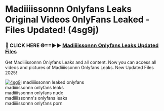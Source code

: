 # Madiiiissonnn Onlyfans Leaks Original Videos 0nlyFans Leaked - Files Updated! (4sg9j)

<h3>🔴 CLICK HERE 🌐==►► <a href="https://tinyurl.com/x26r9saj" rel="nofollow">Madiiiissonnn Onlyfans Leaks Updated Files</a></h3>

Get Madiiiissonnn Onlyfans Leaks and all content. Now you can access all videos and pictures of Madiiiissonnn Onlyfans Leaks. New Updated Files 2025!

[![4sg9j](https://i.imgur.com/LkgZPqh.gif)](https://tinyurl.com/x26r9saj)
madiiiissonnn leaked onlyfans<br>
madiiiissonnn onlyfans leaks<br>
madiiiissonnn onlyfans nude<br>
madiiiissonnn's onlyfans leaks<br>
madiiiissonnn onlyfans porn